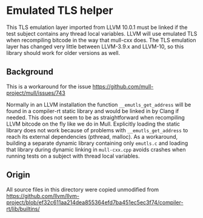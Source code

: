 # Emulated TLS helper

This TLS emulation layer imported from LLVM 10.0.1 must be linked if
the test subject contains any thread local variables. LLVM will use
emulated TLS when recompiling bitcode in the way that mull-cxx does.
The TLS emulation layer has changed very little between LLVM-3.9.x and
LLVM-10, so this library should work for older versions as well.

## Background

This is a workaround for the issue https://github.com/mull-project/mull/issues/743

Normally in an LLVM installation the function `__emutls_get_address`
will be found in a compiler-rt static library and would be linked in
by Clang if needed. This does not seem to be as straightforward when
recompiling LLVM bitcode on the fly like we do in Mull. Explicitly
loading the static library does not work because of problems with
`__emutls_get_address` to reach its external dependencies (pthread,
malloc).
As a workaround, building a separate dynamic library containing only
`emutls.c` and loading that library during dynamic linking in
`mull-cxx.cpp` avoids crashes when running tests on a subject with
thread local variables.

## Origin

All source files in this directory were copied unmodified from
https://github.com/llvm/llvm-project/blob/ef32c611aa214dea855364efd7ba451ec5ec3f74/compiler-rt/lib/builtins/
